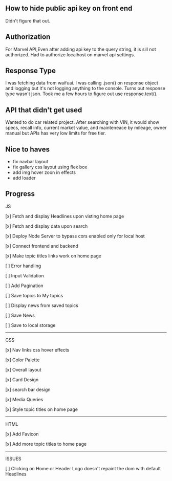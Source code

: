 
## How to hide public api key on front end  

Didn't figure that out. 

## Authorization 

For Marvel API,Even after adding api key to the query string, it is sill not authorized. Had to authorize localhost on marvel api settings.

## Response Type 

I was fetching data from waifuai. I was calling .json() on response object and logging  but it's not logging anything to the console.
Turns out response type wasn't json. 
Took me a few hours to figure out use response.text().

## API that didn't get used 

Wanted to do car related project. After searching with VIN, it would show specs, recall info, current market value, and mainteneace by mileage, owner manual  but APIs has very low limits for free tier. 

## Nice to haves 

- fix navbar layout 
- fix gallery css layout using flex box
- add img hover zoon in effects
- add loader 


## Progress

JS

[x] Fetch and display Headlines upon visting home page

[x] Fetch and display data upon search 

[x] Deploy Node Server to bypass cors enabled only for local host 

[x] Connect frontend and backend

[x] Make topic titles links work on home page 

[ ] Error handling

[ ] Input Validation

[ ] Add Pagination 

[ ] Save topics to My topics 

[ ] Display news from saved topics 

[ ] Save News 

[ ] Save to local storage 





--- 

CSS 

[x] Nav links css hover effects 

[x] Color Palette

[x] Overall layout 

[x] Card Design 

[x] search bar design 

[x] Media Queries 

[x] Style topic titles on home page 

--- 

HTML 

[x] Add Favicon 

[x] Add more topic titles to home page 


--- 

ISSUES 

[ ] Clicking on Home or Header Logo doesn't repaint the dom with default Headlines












